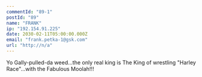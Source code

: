 ```yaml
---
commentId: "89-1"
postId: "89"
name: "FRANK"
ip: "192.154.91.225"
date: 2030-02-11T05:00:00.000Z
email: "frank.petka-1@gsk.com"
url: "http://n/a"
---
```

<p>Yo Gally-pulled-da weed...the only real king is The King of wrestling "Harley Race"...with the Fabulous Moolah!!!</p>